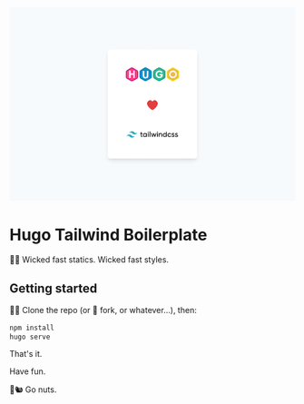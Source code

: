 ![Hugo ♥️ Tailwind](hugotailwind.png)

# Hugo Tailwind Boilerplate

🏃💨 Wicked fast statics. Wicked fast styles.

## Getting started

👯‍♀️ Clone the repo (or 🍴 fork, or whatever…), then:
```
npm install
hugo serve
```

That's it.

Have fun. 

🥜🐿️ Go nuts.